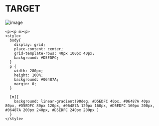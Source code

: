 # TARGET

![image](https://github.com/gaschneider/cssbattle/assets/16023844/398ce3b7-50df-480a-a78e-18955b95d88a)

```
<p><p m><p>
<style>
  body{
    display: grid;
    place-content: center;
    grid-template-rows: 40px 100px 40px;
    background: #D5EDFC;
  }
  p {
    width: 280px;
    height: 100%;
    background: #06487A;
    margin: 0;
  }

  [m]{
    background: linear-gradient(90deg, #D5EDFC 40px, #06487A 40px 80px, #D5EDFC 80px 120px, #06487A 120px 160px, #D5EDFC 160px 200px, #06487A 200px 240px, #D5EDFC 240px 280px )
  }
</style>
```
